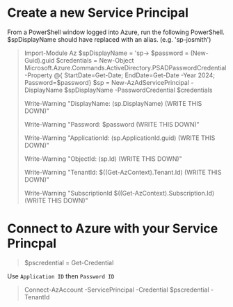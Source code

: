 # Create a new Service Principal
From a PowerShell window logged into Azure, run the following PowerShell. 
$spDisplayName should have <YOURALIAS> replaced with an alias. (e.g. 'sp-josmith')

> Import-Module Az
>$spDisplayName = 'sp-<YOURALIAS>>
>$password = (New-Guid).guid
>$credentials = New-Object Microsoft.Azure.Commands.ActiveDirectory.PSADPasswordCredential -Property @{ StartDate=Get-Date; EndDate=Get-Date -Year 2024; Password=$password}
>$sp = New-AzAdServicePrincipal -DisplayName $spDisplayName -PasswordCredential $credentials
>
> Write-Warning "DisplayName: $($sp.DisplayName) (WRITE THIS DOWN)"
>
> Write-Warning "Password: $password (WRITE THIS DOWN)"
>
> Write-Warning "ApplicationId: $($sp.ApplicationId.guid) (WRITE THIS DOWN)" 
> 
> Write-Warning "ObjectId: $($sp.Id) (WRITE THIS DOWN)"
> 
> Write-Warning "TenantId: $((Get-AzContext).Tenant.Id) (WRITE THIS DOWN)"
> 
> Write-Warning "SubscriptionId $((Get-AzContext).Subscription.Id) (WRITE THIS DOWN)"

# Connect to Azure with your Service Princpal

> $pscredential = Get-Credential

Use `Application ID`  then `Password ID`

> Connect-AzAccount -ServicePrincipal -Credential $pscredential -TenantId <Tenant ID>
